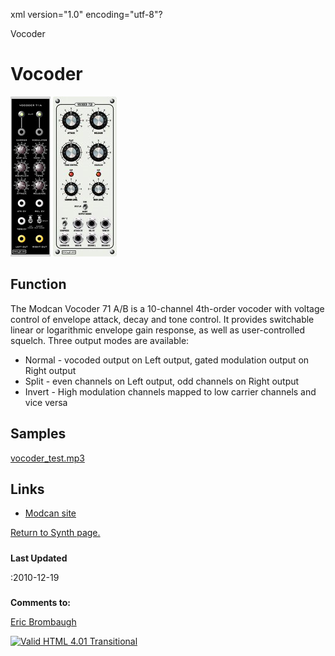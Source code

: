 xml version="1.0" encoding="utf-8"?



Vocoder



# Vocoder



![A series](vocoder_a_sm.jpg)
![B series](vocoder_b_sm.jpg)



## Function


The Modcan Vocoder 71 A/B is a 10-channel 4th-order vocoder with voltage control of envelope attack, decay and
tone control. It provides switchable linear or logarithmic envelope gain response, as well as user-controlled squelch.
Three output modes are available:

* Normal - vocoded output on Left output, gated modulation output on Right output
* Split - even channels on Left output, odd channels on Right output
* Invert - High modulation channels mapped to low carrier channels and vice versa


## Samples


[vocoder\_test.mp3](./vocoder_test.mp3)
## Links


* [Modcan site](http://www.modcan.com/modhtml/vocoder_a.html)


[Return to Synth page.](index.html)
##### 
**Last Updated**


:2010-12-19
##### 
**Comments to:**


[Eric Brombaugh](mailto:ebrombaugh1@cox.net)

[![Valid HTML 4.01 Transitional](http://www.w3.org/Icons/valid-html401)](http://validator.w3.org/check?uri=referer)







